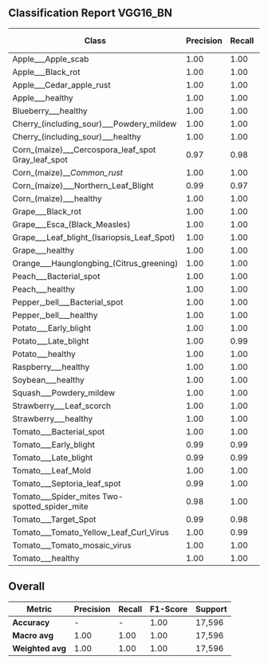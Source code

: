 ## Classification Report VGG16_BN

| Class | Precision | Recall | F1-Score | Support |
|--------|-----------|--------|----------|---------|
| Apple___Apple_scab | 1.00 | 1.00 | 1.00 | 504 |
| Apple___Black_rot | 1.00 | 1.00 | 1.00 | 498 |
| Apple___Cedar_apple_rust | 1.00 | 1.00 | 1.00 | 440 |
| Apple___healthy | 1.00 | 1.00 | 1.00 | 502 |
| Blueberry___healthy | 1.00 | 1.00 | 1.00 | 454 |
| Cherry_(including_sour)___Powdery_mildew | 1.00 | 1.00 | 1.00 | 422 |
| Cherry_(including_sour)___healthy | 1.00 | 1.00 | 1.00 | 457 |
| Corn_(maize)___Cercospora_leaf_spot Gray_leaf_spot | 0.97 | 0.98 | 0.98 | 411 |
| Corn_(maize)___Common_rust_ | 1.00 | 1.00 | 1.00 | 478 |
| Corn_(maize)___Northern_Leaf_Blight | 0.99 | 0.97 | 0.98 | 478 |
| Corn_(maize)___healthy | 1.00 | 1.00 | 1.00 | 466 |
| Grape___Black_rot | 1.00 | 1.00 | 1.00 | 472 |
| Grape___Esca_(Black_Measles) | 1.00 | 1.00 | 1.00 | 480 |
| Grape___Leaf_blight_(Isariopsis_Leaf_Spot) | 1.00 | 1.00 | 1.00 | 431 |
| Grape___healthy | 1.00 | 1.00 | 1.00 | 424 |
| Orange___Haunglongbing_(Citrus_greening) | 1.00 | 1.00 | 1.00 | 503 |
| Peach___Bacterial_spot | 1.00 | 1.00 | 1.00 | 460 |
| Peach___healthy | 1.00 | 1.00 | 1.00 | 432 |
| Pepper,_bell___Bacterial_spot | 1.00 | 1.00 | 1.00 | 479 |
| Pepper,_bell___healthy | 1.00 | 1.00 | 1.00 | 498 |
| Potato___Early_blight | 1.00 | 1.00 | 1.00 | 486 |
| Potato___Late_blight | 1.00 | 0.99 | 1.00 | 486 |
| Potato___healthy | 1.00 | 1.00 | 1.00 | 456 |
| Raspberry___healthy | 1.00 | 1.00 | 1.00 | 446 |
| Soybean___healthy | 1.00 | 1.00 | 1.00 | 506 |
| Squash___Powdery_mildew | 1.00 | 1.00 | 1.00 | 434 |
| Strawberry___Leaf_scorch | 1.00 | 1.00 | 1.00 | 444 |
| Strawberry___healthy | 1.00 | 1.00 | 1.00 | 456 |
| Tomato___Bacterial_spot | 1.00 | 1.00 | 1.00 | 426 |
| Tomato___Early_blight | 0.99 | 0.99 | 0.99 | 480 |
| Tomato___Late_blight | 0.99 | 0.99 | 0.99 | 464 |
| Tomato___Leaf_Mold | 1.00 | 1.00 | 1.00 | 471 |
| Tomato___Septoria_leaf_spot | 0.99 | 1.00 | 0.99 | 437 |
| Tomato___Spider_mites Two-spotted_spider_mite | 0.98 | 1.00 | 0.99 | 436 |
| Tomato___Target_Spot | 0.99 | 0.98 | 0.98 | 458 |
| Tomato___Tomato_Yellow_Leaf_Curl_Virus | 1.00 | 0.99 | 0.99 | 491 |
| Tomato___Tomato_mosaic_virus | 1.00 | 1.00 | 1.00 | 448 |
| Tomato___healthy | 1.00 | 1.00 | 1.00 | 482 |

## Overall

| Metric | Precision | Recall | F1-Score | Support |
|---------|-----------|--------|----------|---------|
| **Accuracy** | - | - | 1.00 | 17,596 |
| **Macro avg** | 1.00 | 1.00 | 1.00 | 17,596 |
| **Weighted avg** | 1.00 | 1.00 | 1.00 | 17,596 |
